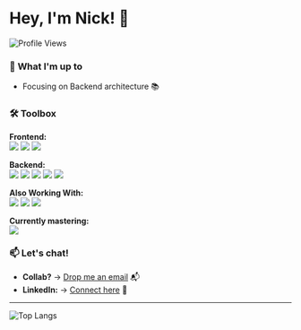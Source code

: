 # Hey, I'm Nick! 👋  
![Profile Views](https://komarev.com/ghpvc/?username=nikos-chatzatoglou&color=blueviolet)  

### 🔭 **What I'm up to**  
- Focusing on Backend architecture 📚

### 🛠️ **Toolbox**  
**Frontend:**  
![](https://img.shields.io/badge/TypeScript-007ACC?style=flat&logo=typescript&logoColor=white)
![](https://img.shields.io/badge/React-61DAFB?style=flat&logo=react&logoColor=black)
![](https://img.shields.io/badge/Next.js-000000?style=flat&logo=nextdotjs&logoColor=white)

**Backend:**  
![](https://img.shields.io/badge/Node.js-339933?style=flat&logo=nodedotjs&logoColor=white)
![](https://img.shields.io/badge/Express.js-000000?style=flat&logo=express&logoColor=white)
![](https://img.shields.io/badge/PostgreSQL-316192?style=flat&logo=postgresql&logoColor=white)
![](https://img.shields.io/badge/MySQL-4479A1?style=flat&logo=mysql&logoColor=white)
![](https://img.shields.io/badge/Prisma-2D3748?style=flat&logo=prisma&logoColor=white)

**Also Working With:**  
![](https://img.shields.io/badge/Solidity-363636?style=flat&logo=solidity&logoColor=white)
![](https://img.shields.io/badge/Docker-2496ED?style=flat&logo=docker&logoColor=white)
![](https://img.shields.io/badge/Go-00ADD8?style=flat&logo=go&logoColor=white)


**Currently mastering:**  
![](https://img.shields.io/badge/System_Design-FFA116?style=flat&logo=diagramsdotnet&logoColor=white)

### 📫 **Let's chat!**  
- **Collab?**  → [Drop me an email](mailto:nikoschatzatoglou.dev@gmail.com) 📬  
- **LinkedIn:** → [Connect here](https://www.linkedin.com/in/nikos-chatzatoglou-399360173) 💼  

---
![Top Langs](https://github-readme-stats.vercel.app/api/top-langs/?username=nikos-chatzatoglou&layout=compact&theme=radical)

